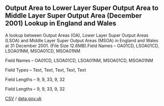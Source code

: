 ## Output Area to Lower Layer Super Output Area to Middle Layer Super Output Area (December 2001) Lookup in England and Wales

A lookup between Output Areas (OA), Lower Layer Super Output Areas (LSOA) and Middle Layer Super Output Areas (MSOA) in England and Wales at 31 December 2001. (File Size 12.6MB).Field Names – OA01CD, LSOA01CD, LSOA01NM, MSOA01CD, MSOA01NM

Field Names – OA01CD, LSOA01CD, LSOA01NM, MSOA01CD, MSOA01NM

Field Types – Text, Text, Text,
Text, Text

Field Lengths – 9, 9, 33, 9, 32

Field Lengths – 9, 9, 33, 9, 32

[CSV](csv/223.csv) / [data.gov.uk](https://data.gov.uk/dataset/3ce58be8-c302-451b-8690-259626d1e0a6/output-area-to-lower-layer-super-output-area-to-middle-layer-super-output-area-december-2001-lookup-in-england-and-wales)

